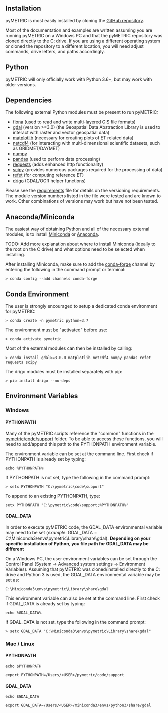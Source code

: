 ## Installation

pyMETRIC is most easily installed by cloning the [GitHub repository](https://github.com/WSWUP/pymetric).

Most of the documentation and examples are written assuming you are running pyMETRIC on a Windows PC and that the pyMETRIC repository was cloned directly to the C: drive.  If you are using a different operating system or cloned the repository to a different location, you will need adjust commands, drive letters, and paths accordingly.

## Python

pyMETRIC will only officially work with Python 3.6+, but may work with older versions.

## Dependencies

The following external Python modules must be present to run pyMETRIC:
* [fiona](http://toblerity.org/fiona/) (used to read and write multi-layered GIS file formats)
* [gdal](http://www.gdal.org/) (version >=3.0) (the Geospatial Data Abstraction Library is used to interact with raster and vector geospatial data)
* [matplotlib](https://matplotlib.org/) (necessary for creating plots of ET related data)
* [netcdf4](https://www.unidata.ucar.edu/software/netcdf/) (for interacting with multi-dimensional scientific datasets, such as GRIDMET/DAYMET)
* [numpy](http://www.numpy.org/)
* [pandas](http://pandas.pydata.org) (used to perform data processing)
* [requests](http://docs.python-requests.org/en/master/) (adds enhanced http functionality)
* [scipy](https://www.scipy.org/) (provides numerous packages required for the processing of data)
* [refet](https://github.com/WSWUP/RefET) (for computing reference ET)
* [drigo](https://github.com/WSWUP/drigo) (GDAL/OGR helper functions)

Please see the [requirements](../requirements.txt) file for details on the versioning requirements.  The module version numbers listed in the file were tested and are known to work.  Other combinations of versions may work but have not been tested.

## Anaconda/Miniconda

The easiest way of obtaining Python and all of the necessary external modules, is to install [Miniconda](https://conda.io/miniconda.html) or [Anaconda](https://www.anaconda.com/download/).

TODO: Add more explanation about where to install Miniconda (ideally to the root on the C drive) and what options need to be selected when installing.

After installing Miniconda, make sure to add the [conda-forge](https://conda-forge.github.io/) channel by entering the following in the command prompt or terminal:
```
> conda config --add channels conda-forge
```

## Conda Environment

The user is strongly encouraged to setup a dedicated conda environment for pyMETRIC:
```
> conda create -n pymetric python=3.7
```

The environment must be "activated" before use:
```
> conda activate pymetric
```

Most of the external modules can then be installed by calling:
```
> conda install gdal>=3.0.0 matplotlib netcdf4 numpy pandas refet requests scipy
```

The drigo modules must be installed separately with pip:
```
> pip install drigo --no-deps
```

## Environment Variables

### Windows

#### PYTHONPATH

Many of the pyMETRIC scripts reference the "common" functions in the [pymetric/code/support](code/support) folder.  To be able to access these functions, you will need to add/append this path to the PYTHONPATH environment variable.

The environment variable can be set at the command line.  First check if PYTHONPATH is already set by typing:
```
echo %PYTHONPATH%
```
If PYTHONPATH is not set, type the following in the command prompt:
```
> setx PYTHONPATH "C:\pymetric\code\support"
```
To append to an existing PYTHONPATH, type:
```
setx PYTHONPATH "C:\pymetric\code\support;%PYTHONPATH%"
```

#### GDAL_DATA

In order to execute pyMETRIC code, the GDAL_DATA environmental variable may need to be set (*example*: GDAL_DATA = C:\Miniconda3\envs\pymetric\Library\share\gdal). **Depending on your specific installation of Python, you file path for GDAL_DATA may be different**

On a Windows PC, the user environment variables can be set through the Control Panel (System -> Advanced system settings -> Environment Variables).  Assuming that pyMETRIC was cloned/installed directly to the C: drive and Python 3 is used, the GDAL_DATA environmental variable may be set as:
```
C:\Miniconda3\envs\pymetric\Library\share\gdal
```

This environment variable can also be set at the command line.  First check if GDAL_DATA is already set by typing:
```
echo %GDAL_DATA%
```

If GDAL_DATA is not set, type the following in the command prompt:
```
> setx GDAL_DATA "C:\Miniconda3\envs\pymetric\Library\share\gdal"
```

### Mac / Linux

#### PYTHONPATH

```
echo $PYTHONPATH
```

```
export PYTHONPATH=/Users/<USER>/pymetric/code/support
```

#### GDAL_DATA

```
echo $GDAL_DATA
```

```
export GDAL_DATA=/Users/<USER>/miniconda3/envs/python3/share/gdal
```
